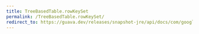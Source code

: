 ```yaml
---
title: TreeBasedTable.rowKeySet
permalink: /TreeBasedTable.rowKeySet/
redirect_to: https://guava.dev/releases/snapshot-jre/api/docs/com/google/common/collect/TreeBasedTable.html#rowKeySet--
---
```

